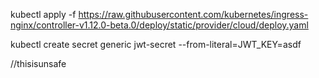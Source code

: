 kubectl apply -f https://raw.githubusercontent.com/kubernetes/ingress-nginx/controller-v1.12.0-beta.0/deploy/static/provider/cloud/deploy.yaml

kubectl create secret generic jwt-secret --from-literal=JWT_KEY=asdf

//thisisunsafe
